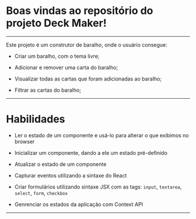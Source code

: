 # Boas vindas ao repositório do projeto Deck Maker!
---

Este projeto é um construtor de baralho, onde o usuário consegue:

  * Criar um baralho, com o tema livre;

  * Adicionar e remover uma carta do baralho;

  * Visualizar todas as cartas que foram adicionadas ao baralho;
  
  * Filtrar as cartas do baralho;

---

# Habilidades

  * Ler o estado de um componente e usá-lo para alterar o que exibimos no browser

  * Inicializar um componente, dando a ele um estado pré-definido

  * Atualizar o estado de um componente

  * Capturar eventos utilizando a sintaxe do React

  * Criar formulários utilizando sintaxe JSX com as tags: `input`, `textarea`, `select`, `form`, `checkbox`

  * Genrenciar os estados da aplicação com Context API

---
